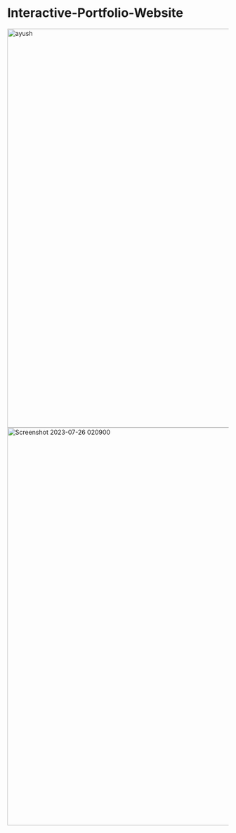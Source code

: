 # Interactive-Portfolio-Website
<img width="907" alt="ayush" src="https://github.com/Ayushtiwari2002/Interactive-Portfolio-Website/assets/98650309/eb53bc9f-b3fe-4034-9449-656e299d7f5b">
<img width="905" alt="Screenshot 2023-07-26 020900" src="https://github.com/Ayushtiwari2002/Interactive-Portfolio-Website/assets/98650309/a13ea287-421d-4c73-88ad-c1b0ca6d0753">

